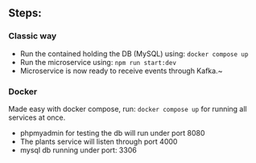 ## Steps:

### Classic way
 - Run the contained holding the DB (MySQL) using: `docker compose up`
 - Run the microservice using: `npm run start:dev`
 - Microservice is now ready to receive events through Kafka.~

### Docker
Made easy with docker compose, run: `docker compose up` for running all services at once.
- phpmyadmin for testing the db will run under port 8080
- The plants service will listen through port 4000
- mysql db running under port: 3306

